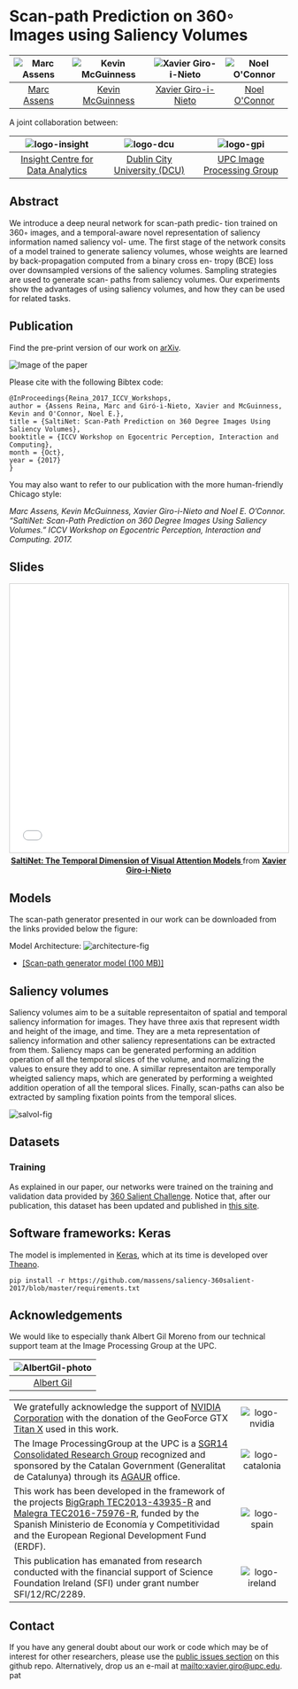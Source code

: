 # Scan-path Prediction on 360◦ Images using Saliency Volumes

| ![Marc Assens][MarcAssens-photo] | ![Kevin McGuinness][KevinMcGuinness-photo] | ![Xavier Giro-i-Nieto][XavierGiro-photo]| ![Noel O'Connor][NoelOConnor-photo] |
|:-:|:-:|:-:|:-:|
| [Marc Assens][MarcAssens-web]  | [Kevin McGuinness][KevinMcGuinness-web]  | [Xavier Giro-i-Nieto][XavierGiro-web] | [Noel O'Connor][NoelOConnor-web]   |

[MarcAssens-web]: https://www.linkedin.com/in/marc-assens-reina-5b1090bb/
[KevinMcGuinness-web]: https://www.insight-centre.org/users/kevin-mcguinness
[NoelOConnor-web]: https://www.insight-centre.org/users/noel-oconnor
[XavierGiro-web]: https://imatge.upc.edu/web/people/xavier-giro

[MarcAssens-photo]: https://github.com/massens/saliency-360salient-2017/raw/master/authors/foto_carnet_dublin.jpg "Marc Assens"
[KevinMcGuinness-photo]: https://raw.githubusercontent.com/imatge-upc/saliency-salgan-2017/junting/authors/Kevin160x160%202.jpg?token=AFOjyZmLlX3ZgpkNe60Vn3ruTsq01rD9ks5YdAaiwA%3D%3D "Kevin McGuinness"
[XavierGiro-photo]: https://raw.githubusercontent.com/imatge-upc/saliency-2016-cvpr/master/authors/XavierGiro.jpg "Xavier Giro-i-Nieto"
[NoelOConnor-photo]: https://raw.githubusercontent.com/imatge-upc/saliency-2016-cvpr/master/authors/NoelOConnor.jpg "Noel O'Connor"


A joint collaboration between:

| ![logo-insight] | ![logo-dcu] | ![logo-gpi] |
|:-:|:-:|:-:|
| [Insight Centre for Data Analytics][insight-web] | [Dublin City University (DCU)][dcu-web] | [UPC Image Processing Group][gpi-web] |

[insight-web]: https://www.insight-centre.org/ 
[dcu-web]: http://www.dcu.ie/
[upc-web]: http://www.upc.edu/?set_language=en
[etsetb-web]: https://www.etsetb.upc.edu/en/ 
[gpi-web]: https://imatge.upc.edu/web/ 


[logo-insight]: https://raw.githubusercontent.com/imatge-upc/saliency-2016-cvpr/master/logos/insight.jpg "Insight Centre for Data Analytics"
[logo-dcu]: https://raw.githubusercontent.com/imatge-upc/saliency-2016-cvpr/master/logos/dcu.png "Dublin City University"
[logo-upc]: https://raw.githubusercontent.com/imatge-upc/saliency-2016-cvpr/master/logos/upc.jpg "Universitat Politecnica de Catalunya"
[logo-etsetb]: https://raw.githubusercontent.com/imatge-upc/saliency-2016-cvpr/master/logos/etsetb.png "ETSETB TelecomBCN"
[logo-gpi]: https://raw.githubusercontent.com/imatge-upc/saliency-2016-cvpr/master/logos/gpi.png "UPC Image Processing Group"


## Abstract

We introduce a deep neural network for scan-path predic- tion trained on 360◦ images, and a temporal-aware novel representation of saliency information named saliency vol- ume. The first stage of the network consits of a model trained to generate saliency volumes, whose weights are learned by back-propagation computed from a binary cross en- tropy (BCE) loss over downsampled versions of the saliency volumes. Sampling strategies are used to generate scan- paths from saliency volumes. Our experiments show the advantages of using saliency volumes, and how they can be used for related tasks. 

## Publication

Find the pre-print version of our work on [arXiv](https://arxiv.org/abs/1707.03123).

![Image of the paper](https://github.com/massens/saliency-360salient-2017/raw/master/figs/paper.png)

Please cite with the following Bibtex code:

```
@InProceedings{Reina_2017_ICCV_Workshops,
author = {Assens Reina, Marc and Giró-i-Nieto, Xavier and McGuinness, Kevin and O'Connor, Noel E.},
title = {SaltiNet: Scan-Path Prediction on 360 Degree Images Using Saliency Volumes},
booktitle = {ICCV Workshop on Egocentric Perception, Interaction and Computing},
month = {Oct},
year = {2017}
}
```

You may also want to refer to our publication with the more human-friendly Chicago style:

*Marc Assens, Kevin McGuinness, Xavier Giro-i-Nieto and Noel E. O’Connor. “SaltiNet: Scan-Path Prediction on 360 Degree Images Using Saliency Volumes.” ICCV Workshop on Egocentric Perception, Interaction and Computing. 2017.*


## Slides

<center>
<iframe src="//www.slideshare.net/slideshow/embed_code/key/crpL3byLoainOX" width="595" height="485" frameborder="0" marginwidth="0" marginheight="0" scrolling="no" style="border:1px solid #CCC; border-width:1px; margin-bottom:5px; max-width: 100%;" allowfullscreen> </iframe> <div style="margin-bottom:5px"> <strong> <a href="//www.slideshare.net/xavigiro/saltinet-the-temporal-dimension-of-visual-attention-models" title="SaltiNet: The Temporal Dimension of Visual Attention Models " target="_blank">SaltiNet: The Temporal Dimension of Visual Attention Models </a> </strong> from <strong><a target="_blank" href="https://www.slideshare.net/xavigiro">Xavier Giro-i-Nieto</a></strong> </div>
</center>

## Models

The scan-path generator presented in our work can be downloaded from the links provided below the figure:

Model Architecture:
![architecture-fig]


* [[Scan-path generator model (100 MB)]](https://github.com/massens/saliency-360salient-2017/blob/master/src/pathnet_model_v2.h5)

[architecture-fig]: https://github.com/massens/saliency-360salient-2017/raw/master/figs/model.png "Model architecture"

## Saliency volumes
Saliency volumes aim to be a suitable representaiton of spatial and temporal saliency information for images. They have three axis that represent width and height of the image, and time. They are a meta representation of saliency information and other saliency representations can be extracted from them. Saliency maps can be generated performing an addition operation of all the temporal slices of the volume, and normalizing the values to ensure they add to one. A simillar representaiton are temporally wheigted saliency maps, which are generated by performing a weighted addition operation of all the temporal slices. Finally, scan-paths can also be extracted by sampling fixation points from the temporal slices. 

![salvol-fig]

[salvol-fig]: https://github.com/massens/saliency-360salient-2017/raw/master/figs/salvol.png "Saliency Volume"
## Datasets

### Training
As explained in our paper, our networks were trained on the training and validation data provided by [360 Salient Challenge](http://www.icme2017.org/grand-challenges/). Notice that, after our publication, this dataset has been updated and published in [this site](https://salient360.ls2n.fr/datasets/).

## Software frameworks: Keras

The model is implemented in [Keras](https://github.com/fchollet/keras/tree/master/keras), which at its time is developed over [Theano](http://deeplearning.net/software/theano/).
```
pip install -r https://github.com/massens/saliency-360salient-2017/blob/master/requirements.txt
```

## Acknowledgements

We would like to especially thank Albert Gil Moreno from our technical support team at the Image Processing Group at the UPC.

| ![AlbertGil-photo]  |
|:-:|
| [Albert Gil](AlbertGil-web)   |

[AlbertGil-photo]: https://raw.githubusercontent.com/imatge-upc/saliency-2016-cvpr/master/authors/AlbertGil.jpg "Albert Gil"
[JosepPujal-photo]: https://raw.githubusercontent.com/imatge-upc/saliency-2016-cvpr/master/authors/JosepPujal.jpg "Josep Pujal"

[AlbertGil-web]: https://imatge.upc.edu/web/people/albert-gil-moreno
[JosepPujal-web]: https://imatge.upc.edu/web/people/josep-pujal

|   |   |
|:--|:-:|
|  We gratefully acknowledge the support of [NVIDIA Corporation](http://www.nvidia.com/content/global/global.php) with the donation of the GeoForce GTX [Titan X](http://www.geforce.com/hardware/desktop-gpus/geforce-gtx-titan-x) used in this work. |  ![logo-nvidia] |
|  The Image ProcessingGroup at the UPC is a [SGR14 Consolidated Research Group](https://imatge.upc.edu/web/projects/sgr14-image-and-video-processing-group) recognized and sponsored by the Catalan Government (Generalitat de Catalunya) through its [AGAUR](http://agaur.gencat.cat/en/inici/index.html) office. |  ![logo-catalonia] |
|  This work has been developed in the framework of the projects [BigGraph TEC2013-43935-R](https://imatge.upc.edu/web/projects/biggraph-heterogeneous-information-and-graph-signal-processing-big-data-era-application) and [Malegra TEC2016-75976-R](https://imatge.upc.edu/web/projects/malegra-multimodal-signal-processing-and-machine-learning-graphs), funded by the Spanish Ministerio de Economía y Competitividad and the European Regional Development Fund (ERDF).  | ![logo-spain] | 
|  This publication has emanated from research conducted with the financial support of Science Foundation Ireland (SFI) under grant number SFI/12/RC/2289. |  ![logo-ireland] |

[logo-nvidia]: https://raw.githubusercontent.com/imatge-upc/saliency-2016-cvpr/master/logos/nvidia.jpg "Logo of NVidia"
[logo-catalonia]: https://raw.githubusercontent.com/imatge-upc/saliency-2016-cvpr/master/logos/generalitat.jpg "Logo of Catalan government"
[logo-spain]: https://raw.githubusercontent.com/imatge-upc/saliency-2016-cvpr/master/logos/MEyC.png "Logo of Spanish government"
[logo-ireland]: https://raw.githubusercontent.com/imatge-upc/saliency-2016-cvpr/master/logos/sfi.png "Logo of Science Foundation Ireland"

## Contact

If you have any general doubt about our work or code which may be of interest for other researchers, please use the [public issues section](https://github.com/imatge-upc/saliency-salgan-2017/issues) on this github repo. Alternatively, drop us an e-mail at <mailto:xavier.giro@upc.edu>.
pat
